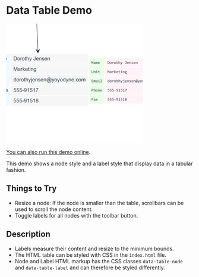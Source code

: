 <!--
 //////////////////////////////////////////////////////////////////////////////
 // @license
 // This file is part of yFiles for HTML.
 // Use is subject to license terms.
 //
 // Copyright (c) by yWorks GmbH, Vor dem Kreuzberg 28,
 // 72070 Tuebingen, Germany. All rights reserved.
 //
 //////////////////////////////////////////////////////////////////////////////
-->
# Data Table Demo

<img src="../../../doc/demo-thumbnails/data-table.webp" alt="demo-thumbnail" height="320"/>

[You can also run this demo online](https://www.yworks.com/demos/style/datatable/).

This demo shows a node style and a label style that display data in a tabular fashion.

## Things to Try

- Resize a node: If the node is smaller than the table, scrollbars can be used to scroll the node content.
- Toggle labels for all nodes with the toolbar button.

## Description

- Labels measure their content and resize to the minimum bounds.
- The HTML table can be styled with CSS in the `index.html` file.
- Node and Label HTML markup has the CSS classes `data-table-node` and `data-table-label` and can therefore be styled differently.
